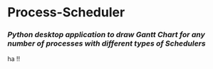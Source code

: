 # Process-Scheduler

### *Python desktop application to draw Gantt Chart for any number of processes with different types of Schedulers*

ha !!